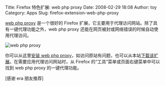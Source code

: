 Title: Firefox 特色扩展: web php proxy
Date: 2008-02-29 18:08
Author: toy
Category: Apps
Slug: firefox-extension-web-php-proxy

[web php proxy](http://web-php-proxy.com/tools/firefox.php) 是一个很好的
Firefox 扩展，它主要用于代理访问网站。除了具有一键代理功能之外，web php
proxy 还能在网页被封或网络错误的时候自动使用代理访问。

![web php proxy](http://i.linuxtoy.org/i/2008/02/web-php-proxy.png)

你可以从这里[安装 web php
proxy](http://web-php-proxy.com/tools/firefox.php)，如访问原站有问题，也可以从本站[下载该扩展](http://i.linuxtoy.org/files/webphpproxy.xpi)。在需要应用代理访问网站时，从
Firefox 的“工具”菜单或页面右键菜单中可以找到 web php proxy
的一键代理功能。

[感谢 era 朋友推荐]

